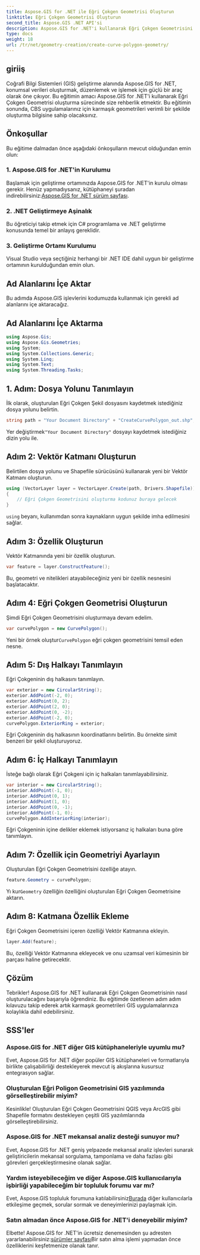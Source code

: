 ```yaml
---
title: Aspose.GIS for .NET ile Eğri Çokgen Geometrisi Oluşturun
linktitle: Eğri Çokgen Geometrisi Oluşturun
second_title: Aspose.GIS .NET API'si
description: Aspose.GIS for .NET'i kullanarak Eğri Çokgen Geometrisini verimli bir şekilde nasıl oluşturacağınızı öğrenin. CBS uygulamalarınızda sorunsuz bir şekilde yer almak için adım adım kılavuzumuzu izleyin.
type: docs
weight: 18
url: /tr/net/geometry-creation/create-curve-polygon-geometry/
---
```

## giriiş
Coğrafi Bilgi Sistemleri (GIS) geliştirme alanında Aspose.GIS for .NET, konumsal verileri oluşturmak, düzenlemek ve işlemek için güçlü bir araç olarak öne çıkıyor. Bu eğitimin amacı Aspose.GIS for .NET'i kullanarak Eğri Çokgen Geometrisi oluşturma sürecinde size rehberlik etmektir. Bu eğitimin sonunda, CBS uygulamalarınız için karmaşık geometrileri verimli bir şekilde oluşturma bilgisine sahip olacaksınız.
## Önkoşullar
Bu eğitime dalmadan önce aşağıdaki önkoşulların mevcut olduğundan emin olun:
### 1. Aspose.GIS for .NET'in Kurulumu
 Başlamak için geliştirme ortamınızda Aspose.GIS for .NET'in kurulu olması gerekir. Henüz yapmadıysanız, kütüphaneyi şuradan indirebilirsiniz:[Aspose.GIS for .NET sürüm sayfası](https://releases.aspose.com/gis/net/).
### 2. .NET Geliştirmeye Aşinalık
Bu öğreticiyi takip etmek için C# programlama ve .NET geliştirme konusunda temel bir anlayış gereklidir.
### 3. Geliştirme Ortamı Kurulumu
Visual Studio veya seçtiğiniz herhangi bir .NET IDE dahil uygun bir geliştirme ortamının kurulduğundan emin olun.

## Ad Alanlarını İçe Aktar
Bu adımda Aspose.GIS işlevlerini kodumuzda kullanmak için gerekli ad alanlarını içe aktaracağız.
## Ad Alanlarını İçe Aktarma
```csharp
using Aspose.Gis;
using Aspose.Gis.Geometries;
using System;
using System.Collections.Generic;
using System.Linq;
using System.Text;
using System.Threading.Tasks;
```

## 1. Adım: Dosya Yolunu Tanımlayın
İlk olarak, oluşturulan Eğri Çokgen Şekil dosyasını kaydetmek istediğiniz dosya yolunu belirtin.
```csharp
string path = "Your Document Directory" + "CreateCurvePolygon_out.shp";
```
 Yer değiştirmek`"Your Document Directory"` dosyayı kaydetmek istediğiniz dizin yolu ile.
## Adım 2: Vektör Katmanı Oluşturun
Belirtilen dosya yolunu ve Shapefile sürücüsünü kullanarak yeni bir Vektör Katmanı oluşturun.
```csharp
using (VectorLayer layer = VectorLayer.Create(path, Drivers.Shapefile))
{
    // Eğri Çokgen Geometrisini oluşturma kodunuz buraya gelecek
}
```
`using` beyanı, kullanımdan sonra kaynakların uygun şekilde imha edilmesini sağlar.
## Adım 3: Özellik Oluşturun
Vektör Katmanında yeni bir özellik oluşturun.
```csharp
var feature = layer.ConstructFeature();
```
Bu, geometri ve nitelikleri atayabileceğiniz yeni bir özellik nesnesini başlatacaktır.
## Adım 4: Eğri Çokgen Geometrisi Oluşturun
Şimdi Eğri Çokgen Geometrisini oluşturmaya devam edelim.
```csharp
var curvePolygon = new CurvePolygon();
```
 Yeni bir örnek oluştur`CurvePolygon` eğri çokgen geometrisini temsil eden nesne.
## Adım 5: Dış Halkayı Tanımlayın
Eğri Çokgeninin dış halkasını tanımlayın.
```csharp
var exterior = new CircularString();
exterior.AddPoint(-2, 0);
exterior.AddPoint(0, 2);
exterior.AddPoint(2, 0);
exterior.AddPoint(0, -2);
exterior.AddPoint(-2, 0);
curvePolygon.ExteriorRing = exterior;
```
Eğri Çokgeninin dış halkasının koordinatlarını belirtin. Bu örnekte simit benzeri bir şekil oluşturuyoruz.
## Adım 6: İç Halkayı Tanımlayın
İsteğe bağlı olarak Eğri Çokgeni için iç halkaları tanımlayabilirsiniz.
```csharp
var interior = new CircularString();
interior.AddPoint(-1, 0);
interior.AddPoint(0, 1);
interior.AddPoint(1, 0);
interior.AddPoint(0, -1);
interior.AddPoint(-1, 0);
curvePolygon.AddInteriorRing(interior);
```
Eğri Çokgeninin içine delikler eklemek istiyorsanız iç halkaları buna göre tanımlayın.
## Adım 7: Özellik için Geometriyi Ayarlayın
Oluşturulan Eğri Çokgen Geometrisini özelliğe atayın.
```csharp
feature.Geometry = curvePolygon;
```
 Yı kur`Geometry` özelliğin özelliğini oluşturulan Eğri Çokgen Geometrisine aktarın.
## Adım 8: Katmana Özellik Ekleme
Eğri Çokgen Geometrisini içeren özelliği Vektör Katmanına ekleyin.
```csharp
layer.Add(feature);
```
Bu, özelliği Vektör Katmanına ekleyecek ve onu uzamsal veri kümesinin bir parçası haline getirecektir.

## Çözüm
Tebrikler! Aspose.GIS for .NET kullanarak Eğri Çokgen Geometrisinin nasıl oluşturulacağını başarıyla öğrendiniz. Bu eğitimde özetlenen adım adım kılavuzu takip ederek artık karmaşık geometrileri GIS uygulamalarınıza kolaylıkla dahil edebilirsiniz.
## SSS'ler
### Aspose.GIS for .NET diğer GIS kütüphaneleriyle uyumlu mu?
Evet, Aspose.GIS for .NET diğer popüler GIS kütüphaneleri ve formatlarıyla birlikte çalışabilirliği destekleyerek mevcut iş akışlarına kusursuz entegrasyon sağlar.
### Oluşturulan Eğri Poligon Geometrisini GIS yazılımında görselleştirebilir miyim?
Kesinlikle! Oluşturulan Eğri Çokgen Geometrisini QGIS veya ArcGIS gibi Shapefile formatını destekleyen çeşitli GIS yazılımlarında görselleştirebilirsiniz.
### Aspose.GIS for .NET mekansal analiz desteği sunuyor mu?
Evet, Aspose.GIS for .NET geniş yelpazede mekansal analiz işlevleri sunarak geliştiricilerin mekansal sorgulama, tamponlama ve daha fazlası gibi görevleri gerçekleştirmesine olanak sağlar.
### Yardım isteyebileceğim ve diğer Aspose.GIS kullanıcılarıyla işbirliği yapabileceğim bir topluluk forumu var mı?
 Evet, Aspose.GIS topluluk forumuna katılabilirsiniz[Burada](https://forum.aspose.com/c/gis/33) diğer kullanıcılarla etkileşime geçmek, sorular sormak ve deneyimlerinizi paylaşmak için.
### Satın almadan önce Aspose.GIS for .NET'i deneyebilir miyim?
 Elbette! Aspose.GIS for .NET'in ücretsiz denemesinden şu adresten yararlanabilirsiniz:[sürümler sayfası](https://releases.aspose.com/)Bir satın alma işlemi yapmadan önce özelliklerini keşfetmenize olanak tanır.